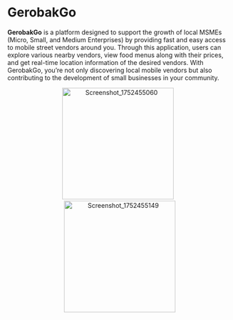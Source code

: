# GerobakGo

**GerobakGo** is a platform designed to support the growth of local MSMEs (Micro, Small, and Medium Enterprises) by providing fast and easy access to mobile street vendors around you. Through this application, users can explore various nearby vendors, view food menus along with their prices, and get real-time location information of the desired vendors. With GerobakGo, you’re not only discovering local mobile vendors but also contributing to the development of small businesses in your community.

<p align="center">
  <img src="https://github.com/user-attachments/assets/edea065f-cac4-44c3-b1db-68baf83d2b7a" alt="Screenshot_1752455060" width="250"/>
  &nbsp;
  <img src="https://github.com/user-attachments/assets/3956fbfb-dcf8-437c-8466-ac9a524a03b0" alt="Screenshot_1752455149" width="250"/>
</p>
